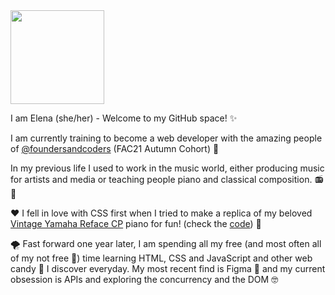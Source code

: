 <!-- <img src="https://media.giphy.com/media/1oCxIGSL2oa0GXuJlP/giphy.gif" width="180"/> -->
<img src="https://media.giphy.com/media/26Fxy3Iz1ari8oytO/giphy.gif" width="150"/>

I am Elena (she/her) - Welcome to my GitHub space! :sparkles:

I am currently training to become a web developer with the amazing people of [@foundersandcoders](https://github.com/foundersandcoders) (FAC21 Autumn Cohort) :star_struck:

In my previous life I used to work in the music world, either producing music for artists and media or teaching people piano and classical composition. :radio: :violin:

:heart: I fell in love with CSS first when I tried to make a replica of my beloved [Vintage Yamaha Reface CP](https://elenamarinaki.github.io/vintage_piano_replica/) piano for fun! (check the [code](https://github.com/elenamarinaki/vintage_piano_replica)) :musical_keyboard:

:tornado: Fast forward one year later, I am spending all my free (and most often all of my not free :hand_over_mouth:) time learning HTML, CSS and JavaScript and other web candy :lollipop: I discover everyday. My most recent find is Figma :gem: and my current obsession is APIs and exploring the concurrency and the DOM :nerd_face:
